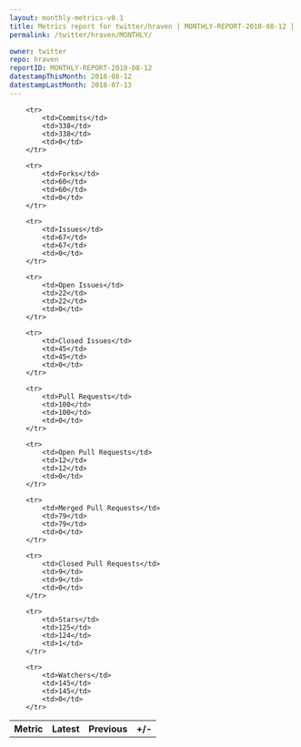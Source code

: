 ```yaml
---
layout: monthly-metrics-v0.1
title: Metrics report for twitter/hraven | MONTHLY-REPORT-2018-08-12 | 2018-08-12
permalink: /twitter/hraven/MONTHLY/

owner: twitter
repo: hraven
reportID: MONTHLY-REPORT-2018-08-12
datestampThisMonth: 2018-08-12
datestampLastMonth: 2018-07-13
---
```



<table style="width: 100%;">
    <tr>
        <th>Metric</th>
        <th>Latest</th>
        <th>Previous</th>
        <th>+/-</th>
    </tr>

        <tr>
            <td>Commits</td>
            <td>338</td>
            <td>338</td>
            <td>0</td>
        </tr>
        
        <tr>
            <td>Forks</td>
            <td>60</td>
            <td>60</td>
            <td>0</td>
        </tr>
        
        <tr>
            <td>Issues</td>
            <td>67</td>
            <td>67</td>
            <td>0</td>
        </tr>
        
        <tr>
            <td>Open Issues</td>
            <td>22</td>
            <td>22</td>
            <td>0</td>
        </tr>
        
        <tr>
            <td>Closed Issues</td>
            <td>45</td>
            <td>45</td>
            <td>0</td>
        </tr>
        
        <tr>
            <td>Pull Requests</td>
            <td>100</td>
            <td>100</td>
            <td>0</td>
        </tr>
        
        <tr>
            <td>Open Pull Requests</td>
            <td>12</td>
            <td>12</td>
            <td>0</td>
        </tr>
        
        <tr>
            <td>Merged Pull Requests</td>
            <td>79</td>
            <td>79</td>
            <td>0</td>
        </tr>
        
        <tr>
            <td>Closed Pull Requests</td>
            <td>9</td>
            <td>9</td>
            <td>0</td>
        </tr>
        
        <tr>
            <td>Stars</td>
            <td>125</td>
            <td>124</td>
            <td>1</td>
        </tr>
        
        <tr>
            <td>Watchers</td>
            <td>145</td>
            <td>145</td>
            <td>0</td>
        </tr>
        
</table>
